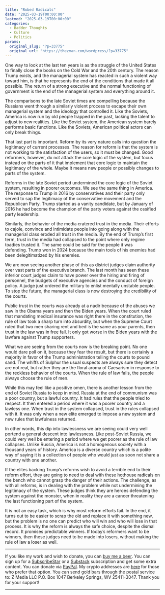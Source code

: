 ```yaml
---
title: "Robed Radicals"
date: "2025-03-19T00:00:00"
lastmod: "2025-03-19T00:00:00"
categories:
  - Badder Thoughts
  - Culture
  - Politics
params:
  original_slug: "?p=33775"
  original_url: "https://thezman.com/wordpress/?p=33775"
---
```


One way to look at the last ten years is as the struggle of the United
States to finally close the books on the Cold War and the 20th century.
The reason Trump exists, and the managerial system has reacted in such a
violent way toward him, is that he represents the end of the conditions
that made it all possible. The return of a strong executive and the
normal functioning of government is the end of the managerial system and
everything around it.

The comparisons to the late Soviet times are compelling because the
Russians went through a similarly violent process to escape their own
managerial system and the ideology that controlled it. Like the Soviets,
America is now run by old people trapped in the past, lacking the talent
to adjust to new realities. Like the Soviet system, the American system
barely performs basic functions. Like the Soviets, American political
actors can only break things.

That last part is important. Reform by its very nature calls into
question the legitimacy of current processes. The reason for reform is
that the system is not working to the satisfaction of the users, so it
must be changed. Good reformers, however, do not attack the core logic
of the system, but focus instead on the parts of it that implement that
core logic to maintain the legitimacy of the whole. Maybe it means new
people or possibly changes to parts of the system.

Reforms in the late Soviet period undermined the core logic of the
Soviet system, resulting in poorer outcomes. We see the same thing in
America. The response to Trump in 2016 by conservatives and their party
only served to sap the legitimacy of the conservative movement and the
Republican Party. Trump started as a vanity candidate, but by January of
2016 he had become the champion of the party voters against the ossified
party leadership.

Similarly, the behavior of the media cratered trust in the media. Their
efforts to cajole, convince and intimidate people into going along with
the managerial class eroded all trust in the media. By the end of
Trump’s first term, trust in the media had collapsed to the point where
only regime toadies trusted it. The same could be said for the people it
was defending. Trump won in 2024 because the main tools of his enemies
had been delegitimatized by his enemies.

We are now seeing another phase of this as district judges claim
authority over vast parts of the executive branch. The last month has
seen these inferior court judges claim to have power over the hiring and
firing of personnel, the budgets of executive agencies and the conduct
of foreign policy. A judge just ordered the military to enlist mentally
unstable people. To stop the future, the managerial class is now
destroying the credibility of the courts.

Public trust in the courts was already at a nadir because of the abuses
we saw in the Obama years and then the Biden years. When the court ruled
that mandating medical insurance was right there in the constitution,
the rule of law took a sharp turn into absurdity, but when the Supreme
Court ruled that two men sharing rent and bed is the same as your
parents, then trust in the law was in free fall. It only got worse in
the Biden years with the lawfare against Trump supporters.

What we are seeing from the courts now is the breaking point. No one
would dare poll on it, because they fear the result, but there is
certainly a majority in favor of the Trump administration telling the
courts to pound sand. The whiffs of Sulphur the usual suspects are
always sure they detect are not real, but rather they are the floral
aroma of Caesarism in response to the reckless behavior of the courts.
When the rule of law fails, the people always choose the rule of men.

While this may feel like a positive omen, there is another lesson from
the end of Soviet Russia to keep in mind. Russia at the end of communism
was a poor country, but a lawful country. It had rules that the people
tried to respect. It then entered a period where it was a poorer country
and a lawless one. When trust in the system collapsed, trust in the
rules collapsed with it. It was only when a new elite emerged to impose
a new system and new rules that lawfulness returned.

In other words, this dip into lawlessness we are seeing could very well
portend a general descent into lawlessness. Like post-Soviet Russia, we
could very well be entering a period where we get poorer as the rule of
law collapses. Unlike Russia, America is not a homogenous society with a
thousand years of history. America is a diverse country which is a
polite way of saying it is a collection of people who would just as soon
not share a country with one another.

If the elites backing Trump’s reforms wish to avoid a terrible end to
their reform effort, they are going to need to deal with these hothouse
radicals on the bench who cannot grasp the danger of their actions. The
challenge, as with all reforms, is in dealing with the problem while not
undermining the legitimacy of the system. These judges think they are
heroes defending the system against the monster, when in reality they
are a cancer threatening the last functioning part of the system.

It is not an easy task, which is why most reform efforts fail. In the
end, it turns out to be easier to scrap the old and replace it with
something new, but the problem is no one can predict who will win and
who will lose in that process. It is why the reform is always the safe
choice, despite the dismal record. It promises predictable winners. If
today’s reformers want to be winners, then these judges need to be made
into losers, without making the rule of law a loser as well.

------------------------------------------------------------------------

If you like my work and wish to donate, you can
<a href="https://www.buymeacoffee.com/mujolulu" rel="noopener"
target="_blank">buy me a beer</a>. You can sign up for a
<a href="https://www.subscribestar.com/the-z-blog" rel="noopener"
target="_blank">SubscribeStar</a> or a
<a href="https://thedissident.substack.com/" rel="noopener"
target="_blank">Substack</a> subscription and get some extra content.
You can donate via <a
href="https://www.paypal.com/donate/?cmd=_s-xclick&amp;hosted_button_id=UDAS2Q8JYA6CN&amp;source=url"
rel="noopener" target="_blank">PayPal</a>. My crypto addresses are
<a href="https://thezman.com/wordpress/?page_id=22713" rel="noopener"
target="_blank">here</a> for those who prefer that option. You can send
gold bars through the postal service to: Z Media LLC P.O. Box 1047
Berkeley Springs, WV 25411-3047. Thank you for your support!

------------------------------------------------------------------------
